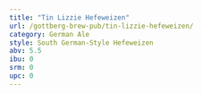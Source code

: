 ```yaml
---
title: "Tin Lizzie Hefeweizen"
url: /gottberg-brew-pub/tin-lizzie-hefeweizen/
category: German Ale
style: South German-Style Hefeweizen
abv: 5.5
ibu: 0
srm: 0
upc: 0
---
```


